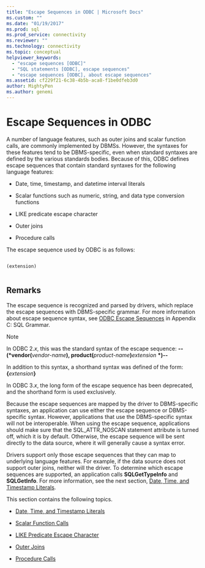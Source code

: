 ```yaml
---
title: "Escape Sequences in ODBC | Microsoft Docs"
ms.custom: ""
ms.date: "01/19/2017"
ms.prod: sql
ms.prod_service: connectivity
ms.reviewer: ""
ms.technology: connectivity
ms.topic: conceptual
helpviewer_keywords: 
  - "escape sequences [ODBC]"
  - "SQL statements [ODBC], escape sequences"
  - "escape sequences [ODBC], about escape sequences"
ms.assetid: cf229f21-6c38-4b5b-aca8-f1be0dfeb3d0
author: MightyPen
ms.author: genemi
---
```

# Escape Sequences in ODBC
A number of language features, such as outer joins and scalar function calls, are commonly implemented by DBMSs. However, the syntaxes for these features tend to be DBMS-specific, even when standard syntaxes are defined by the various standards bodies. Because of this, ODBC defines escape sequences that contain standard syntaxes for the following language features:  
  
-   Date, time, timestamp, and datetime interval literals  
  
-   Scalar functions such as numeric, string, and data type conversion functions  
  
-   LIKE predicate escape character  
  
-   Outer joins  
  
-   Procedure calls  
  
 The escape sequence used by ODBC is as follows:  
  
```  
  
(extension)  
  
```  
  
## Remarks  
 The escape sequence is recognized and parsed by drivers, which replace the escape sequences with DBMS-specific grammar. For more information about escape sequence syntax, see [ODBC Escape Sequences](../../../odbc/reference/appendixes/odbc-escape-sequences.md) in Appendix C: SQL Grammar.  
  
> [!NOTE]  
>  In ODBC 2.*x*, this was the standard syntax of the escape sequence:            **--(\*vendor(**_vendor-name_**), product(**_product-name_**)**_extension_ **\*)--**  
>   
>  In addition to this syntax, a shorthand syntax was defined of the form:            **{**_extension_**}**  
>   
>  In ODBC 3.*x*, the long form of the escape sequence has been deprecated, and the shorthand form is used exclusively.  
  
 Because the escape sequences are mapped by the driver to DBMS-specific syntaxes, an application can use either the escape sequence or DBMS-specific syntax. However, applications that use the DBMS-specific syntax will not be interoperable. When using the escape sequence, applications should make sure that the SQL_ATTR_NOSCAN statement attribute is turned off, which it is by default. Otherwise, the escape sequence will be sent directly to the data source, where it will generally cause a syntax error.  
  
 Drivers support only those escape sequences that they can map to underlying language features. For example, if the data source does not support outer joins, neither will the driver. To determine which escape sequences are supported, an application calls **SQLGetTypeInfo** and **SQLGetInfo**. For more information, see the next section, [Date, Time, and Timestamp Literals](../../../odbc/reference/develop-app/date-time-and-timestamp-literals.md).  
  
 This section contains the following topics.  
  
-   [Date, Time, and Timestamp Literals](../../../odbc/reference/develop-app/date-time-and-timestamp-literals.md)  
  
-   [Scalar Function Calls](../../../odbc/reference/develop-app/scalar-function-calls.md)  
  
-   [LIKE Predicate Escape Character](../../../odbc/reference/develop-app/like-predicate-escape-character.md)  
  
-   [Outer Joins](../../../odbc/reference/develop-app/outer-joins.md)  
  
-   [Procedure Calls](../../../odbc/reference/develop-app/procedure-calls.md)
